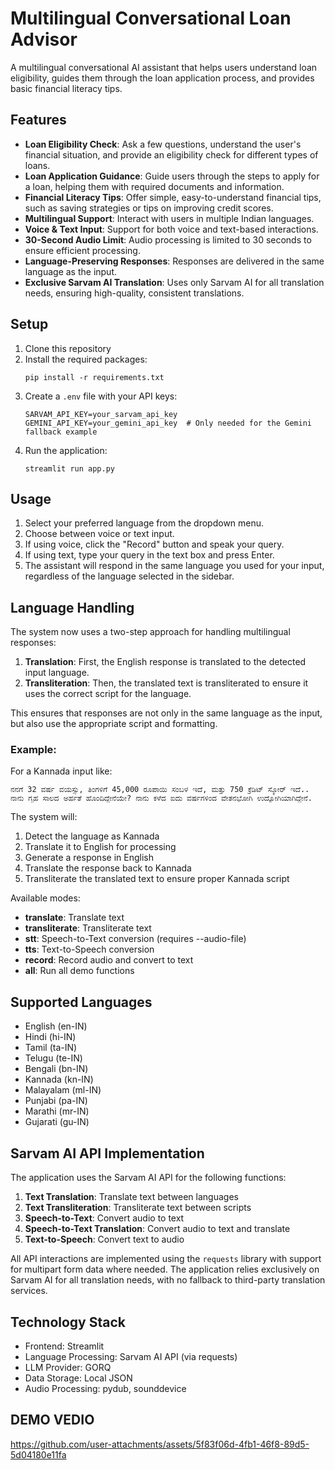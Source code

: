 # Multilingual Conversational Loan Advisor

A multilingual conversational AI assistant that helps users understand loan eligibility, guides them through the loan application process, and provides basic financial literacy tips.

## Features

- **Loan Eligibility Check**: Ask a few questions, understand the user's financial situation, and provide an eligibility check for different types of loans.
- **Loan Application Guidance**: Guide users through the steps to apply for a loan, helping them with required documents and information.
- **Financial Literacy Tips**: Offer simple, easy-to-understand financial tips, such as saving strategies or tips on improving credit scores.
- **Multilingual Support**: Interact with users in multiple Indian languages.
- **Voice & Text Input**: Support for both voice and text-based interactions.
- **30-Second Audio Limit**: Audio processing is limited to 30 seconds to ensure efficient processing.
- **Language-Preserving Responses**: Responses are delivered in the same language as the input.
- **Exclusive Sarvam AI Translation**: Uses only Sarvam AI for all translation needs, ensuring high-quality, consistent translations.

## Setup

1. Clone this repository
2. Install the required packages:
   ```
   pip install -r requirements.txt
   ```
3. Create a `.env` file with your API keys:
   ```
   SARVAM_API_KEY=your_sarvam_api_key
   GEMINI_API_KEY=your_gemini_api_key  # Only needed for the Gemini fallback example
   ```
4. Run the application:
   ```
   streamlit run app.py
   ```

## Usage

1. Select your preferred language from the dropdown menu.
2. Choose between voice or text input.
3. If using voice, click the "Record" button and speak your query.
4. If using text, type your query in the text box and press Enter.
5. The assistant will respond in the same language you used for your input, regardless of the language selected in the sidebar.

## Language Handling

The system now uses a two-step approach for handling multilingual responses:
1. **Translation**: First, the English response is translated to the detected input language.
2. **Transliteration**: Then, the translated text is transliterated to ensure it uses the correct script for the language.

This ensures that responses are not only in the same language as the input, but also use the appropriate script and formatting.

### Example:
For a Kannada input like:
```
ನನಗೆ 32 ವರ್ಷ ವಯಸ್ಸು, ತಿಂಗಳಿಗೆ 45,000 ರೂಪಾಯಿ ಸಂಬಳ ಇದೆ, ಮತ್ತು 750 ಕ್ರೆಡಿಟ್ ಸ್ಕೋರ್ ಇದೆ.. ನಾನು ಗೃಹ ಸಾಲದ ಅರ್ಹತೆ ಹೊಂದಿದ್ದೇನೆಯೇ? ನಾನು ಕಳೆದ ಐದು ವರ್ಷಗಳಿಂದ ವೇತನಭೋಗಿ ಉದ್ಯೋಗಿಯಾಗಿದ್ದೇನೆ.
```

The system will:
1. Detect the language as Kannada
2. Translate it to English for processing
3. Generate a response in English
4. Translate the response back to Kannada
5. Transliterate the translated text to ensure proper Kannada script


Available modes:
- **translate**: Translate text
- **transliterate**: Transliterate text
- **stt**: Speech-to-Text conversion (requires --audio-file)
- **tts**: Text-to-Speech conversion
- **record**: Record audio and convert to text
- **all**: Run all demo functions

## Supported Languages

- English (en-IN)
- Hindi (hi-IN)
- Tamil (ta-IN)
- Telugu (te-IN)
- Bengali (bn-IN)
- Kannada (kn-IN)
- Malayalam (ml-IN)
- Punjabi (pa-IN)
- Marathi (mr-IN)
- Gujarati (gu-IN)

## Sarvam AI API Implementation

The application uses the Sarvam AI API for the following functions:

1. **Text Translation**: Translate text between languages
2. **Text Transliteration**: Transliterate text between scripts
3. **Speech-to-Text**: Convert audio to text
4. **Speech-to-Text Translation**: Convert audio to text and translate
5. **Text-to-Speech**: Convert text to audio

All API interactions are implemented using the `requests` library with support for multipart form data where needed. The application relies exclusively on Sarvam AI for all translation needs, with no fallback to third-party translation services.

## Technology Stack

- Frontend: Streamlit
- Language Processing: Sarvam AI API (via requests)
- LLM Provider: GORQ
- Data Storage: Local JSON
- Audio Processing: pydub, sounddevice 

## DEMO VEDIO

https://github.com/user-attachments/assets/5f83f06d-4fb1-46f8-89d5-5d04180e11fa



